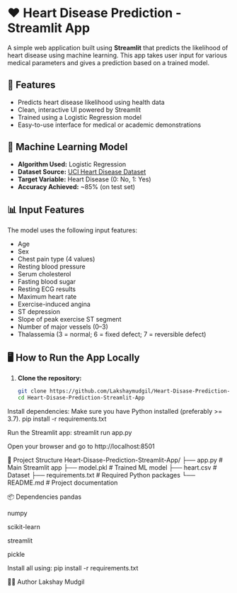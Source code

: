 # ❤️ Heart Disease Prediction - Streamlit App

A simple web application built using **Streamlit** that predicts the likelihood of heart disease using machine learning. This app takes user input for various medical parameters and gives a prediction based on a trained model.

## 🚀 Features

- Predicts heart disease likelihood using health data
- Clean, interactive UI powered by Streamlit
- Trained using a Logistic Regression model
- Easy-to-use interface for medical or academic demonstrations

## 🧠 Machine Learning Model

- **Algorithm Used:** Logistic Regression
- **Dataset Source:** [UCI Heart Disease Dataset](https://www.kaggle.com/datasets/fedesoriano/heart-failure-prediction)
- **Target Variable:** Heart Disease (0: No, 1: Yes)
- **Accuracy Achieved:** ~85% (on test set)

## 📊 Input Features

The model uses the following input features:

- Age
- Sex
- Chest pain type (4 values)
- Resting blood pressure
- Serum cholesterol
- Fasting blood sugar
- Resting ECG results
- Maximum heart rate
- Exercise-induced angina
- ST depression
- Slope of peak exercise ST segment
- Number of major vessels (0–3)
- Thalassemia (3 = normal; 6 = fixed defect; 7 = reversible defect)

## 🖥️ How to Run the App Locally

1. **Clone the repository:**
   ```bash
   git clone https://github.com/Lakshaymudgil/Heart-Disase-Prediction-Streamlit-App.git
   cd Heart-Disase-Prediction-Streamlit-App
Install dependencies:
Make sure you have Python installed (preferably >= 3.7).
pip install -r requirements.txt

Run the Streamlit app:
streamlit run app.py

Open your browser and go to http://localhost:8501

📂 Project Structure
Heart-Disase-Prediction-Streamlit-App/
├── app.py                  # Main Streamlit app
├── model.pkl               # Trained ML model
├── heart.csv               # Dataset
├── requirements.txt        # Required Python packages
└── README.md               # Project documentation

📦 Dependencies
pandas

numpy

scikit-learn

streamlit

pickle

Install all using:
pip install -r requirements.txt


🧑‍💻 Author
Lakshay Mudgil
